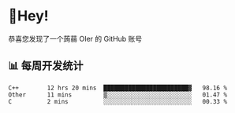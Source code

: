 # 👋Hey!
恭喜您发现了一个蒟蒻 OIer 的 GitHub 账号

## 📊 每周开发统计
<!--START_SECTION:waka-->
```text
C++        12 hrs 20 mins  ████████████████████████▓   98.16 % 
Other      11 mins         ▒░░░░░░░░░░░░░░░░░░░░░░░░   01.47 % 
C          2 mins          ░░░░░░░░░░░░░░░░░░░░░░░░░   00.33 % 
```
<!--END_SECTION:waka-->
